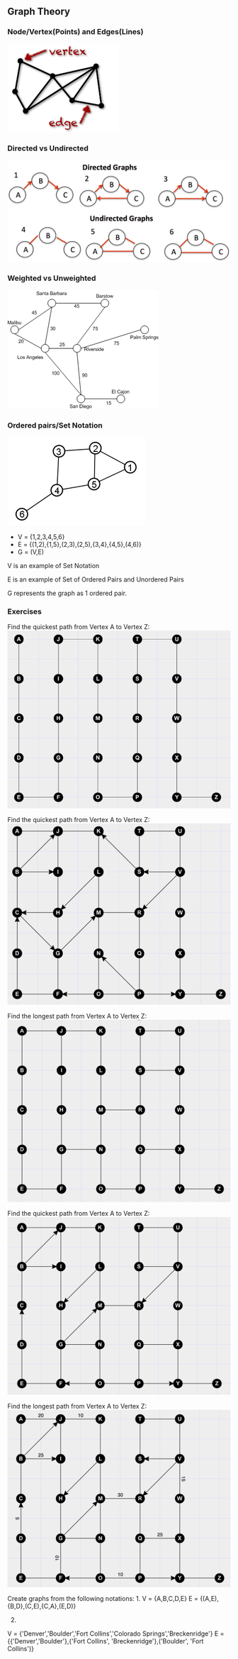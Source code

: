 ## Graph Theory

### Node/Vertex(Points) and Edges(Lines)

![vertexAndEdge](vertexAndEdge.png)

### Directed vs Undirected
![directedAndUndirected](directedAndUndirected.png)

### Weighted vs Unweighted
![weightedAndUnweighted](weightedAndUnweighted.gif)

### Ordered pairs/Set Notation
![sixNodeGraph](sixNodeGraph.jpg)

- V = {1,2,3,4,5,6}
- E = {(1,2),{1,5},(2,3),(2,5),{3,4},{4,5},(4,6)}
- G = (V,E)

V is an example of Set Notation

E is an example of Set of Ordered Pairs and Unordered Pairs

G represents the graph as 1 ordered pair.

### Exercises
Find the quickest path from Vertex A to Vertex Z:
![img1](exerciseImages/img1.png)

Find the quickest path from Vertex A to Vertex Z:
![img2](exerciseImages/img2.png)

Find the longest path from Vertex A to Vertex Z:
![img3](exerciseImages/img3.png)

Find the quickest path from Vertex A to Vertex Z:
![img4](exerciseImages/img4.png)

Find the longest path from Vertex A to Vertex Z:
![img5](exerciseImages/img5.png)

Create graphs from the following notations:
1.
V = {A,B,C,D,E}
E = {(A,E),{B,D},(C,E),{C,A},(E,D)}

2.
V = {'Denver','Boulder','Fort Collins','Colorado Springs','Breckenridge'}
E = {{'Denver','Boulder'},{'Fort Collins', 'Breckenridge'},('Boulder', 'Fort Collins')}
